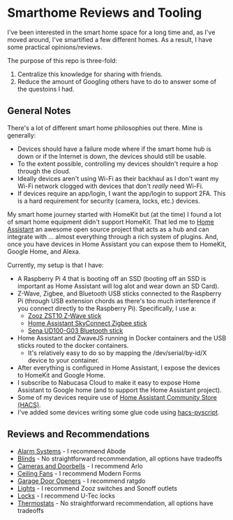 # Smarthome Reviews and Tooling

I've been interested in the smart home space for a long time and, as I've
moved around, I've smartified a few different homes. As a result, I have some
practical opinions/reviews.

The purpose of this repo is three-fold:
1. Centralize this knowledge for sharing with friends.
1. Reduce the amount of Googling others have to do to answer some of the
questoins I had.

## General Notes

There's a lot of different smart home philosophies out there. Mine is
generally:
- Devices should have a failure mode where if the smart home hub is down or
if the Internet is down, the devices should still be usable.
- To the extent possible, controlling my devices shouldn't require a hop
through the cloud.
- Ideally devices aren't using Wi-Fi as their backhaul as I don't want my
Wi-Fi network clogged with devices that don't _really_ need Wi-Fi.
- If devices require an app/login, I want the app/login to support 2FA. This is
a hard requirement for security (camera, locks, etc.) devices.

My smart home journey started with HomeKit but (at the time) I found a lot of
smart home equipment didn't support HomeKit. That led me to [Home Assistant](https://www.home-assistant.io/)
an awesome open source project that acts as a hub and can integrate with ...
almost everything through a rich system of plugins. And, once you have devices
in Home Assistant you can expose them to HomeKit, Google Home, and Alexa.

Currently, my setup is that I have:
- A Raspberry Pi 4 that is booting off an SSD (booting off an SSD is
important as Home Assistant will log alot and wear down an SD Card).
- Z-Wave, Zigbee, and Bluetooth USB sticks connected to the Raspberry Pi
(through USB extension chords as there's too much interference if you 
connect directly to the Raspberry Pi). Specifically, I use a:
  - [Zooz ZST10 Z-Wave stick](https://www.getzooz.com/zooz-zst10-s2-stick/)
  - [Home Assistant SkyConnect Zigbee stick](https://www.home-assistant.io/skyconnect/)
  - [Sena UD100-G03 Bluetooth stick](https://www.amazon.com/gp/product/B0161B5ATM/)
- Home Assistant and ZwaveJS running in Docker containers and the USB sticks
routed to the docker containers.
  - It's relatively easy to do so by mapping the /dev/serial/by-id/X device
to your container.
- After everything is configured in Home Assistant, I expose the devices to
HomeKit and Google Home.
- I subscribe to Nabucasa Cloud to make it easy to expose Home Assistant to
Google home (and to support the Home Assistant project).
- Some of my devices require use of [Home Assistant Community Store (HACS)](https://hacs.xyz/).
- I've added some devices writing some glue code using [hacs-pyscript](https://github.com/custom-components/pyscript/).

## Reviews and Recommendations

- [Alarm Systems](reviews/alarm_system.md) - I recommend Abode
- [Blinds](reviews/blinds.md) - No straightforward recommendation, all
options have tradeoffs
- [Cameras and Doorbells](reviews/cameras_doorbells.md) - I recommend Arlo
- [Ceiling Fans](reviews/ceiling_fans.md) - I recommend Modern Forms
- [Garage Door Openers](reviews/garage_door.md) - I recommend ratgdo
- [Lights](reviews/lights.md) - I recommend Zooz switches and Sonoff outlets
- [Locks](reviews/locks.md) - I recommend U-Tec locks
- [Thermostats](reviews/thermostat.md) - No straightforward recommendation,
all options have tradeoffs